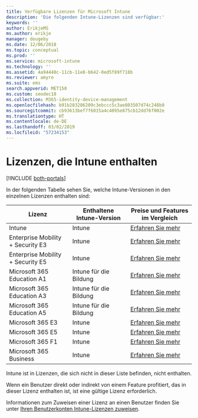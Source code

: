 ```yaml
---
title: Verfügbare Lizenzen für Microsoft Intune
description: 'Die folgenden Intune-Lizenzen sind verfügbar:'
keywords: ''
author: ErikjeMS
ms.author: erikje
manager: dougeby
ms.date: 12/06/2018
ms.topic: conceptual
ms.prod: ''
ms.service: microsoft-intune
ms.technology: ''
ms.assetid: 4a94440c-11cb-11e8-b642-0ed5f89f718b
ms.reviewer: amyro
ms.suite: ems
search.appverid: MET150
ms.custom: seodec18
ms.collection: M365-identity-device-management
ms.openlocfilehash: b91b283286209c3ebccc5c3ae803507d74c248b0
ms.sourcegitcommit: cb93613bef7f6015a4c4095e875cb12dd76f002e
ms.translationtype: HT
ms.contentlocale: de-DE
ms.lasthandoff: 03/02/2019
ms.locfileid: "57234153"
---
```

# <a name="licenses-that-include-intune"></a>Lizenzen, die Intune enthalten

[!INCLUDE [both-portals](./includes/note-for-both-portals.md)]

In der folgenden Tabelle sehen Sie, welche Intune-Versionen in den einzelnen Lizenzen enthalten sind:

| Lizenz | Enthaltene Intune-Version | Preise und Features im Vergleich |
|-----------------------------------------------------------------------|-------------------------------------------------------------|---|
| Intune | Intune | [Erfahren Sie mehr](https://www.microsoft.com/en-us/cloud-platform/microsoft-intune-pricing) |
| Enterprise Mobility + Security E3 | Intune | [Erfahren Sie mehr](https://www.microsoft.com/en-us/cloud-platform/microsoft-intune-pricing) |
| Enterprise Mobility + Security E5 | Intune | [Erfahren Sie mehr](https://www.microsoft.com/en-us/cloud-platform/microsoft-intune-pricing) |
| Microsoft 365 Education A1 | Intune für die Bildung | [Erfahren Sie mehr](https://www.microsoft.com/en-us/education/buy-license/microsoft365/default.aspx#) |
| Microsoft 365 Education A3 | Intune für die Bildung | [Erfahren Sie mehr](https://www.microsoft.com/en-us/education/buy-license/microsoft365/default.aspx#) |
| Microsoft 365 Education A5 | Intune für die Bildung | [Erfahren Sie mehr](https://www.microsoft.com/en-us/education/buy-license/microsoft365/default.aspx#) |
| Microsoft 365 E3 | Intune | [Erfahren Sie mehr](https://www.microsoft.com/en-US/microsoft-365/enterprise) |
| Microsoft 365 E5 | Intune | [Erfahren Sie mehr](https://www.microsoft.com/en-US/microsoft-365/enterprise) |
| Microsoft 365 F1 | Intune | [Erfahren Sie mehr](https://www.microsoft.com/en-us/microsoft-365/enterprise/firstline) |
| Microsoft 365 Business | Intune | [Erfahren Sie mehr](https://www.microsoft.com/en-us/microsoft-365/business) |

Intune ist in Lizenzen, die sich nicht in dieser Liste befinden, nicht enthalten.

Wenn ein Benutzer direkt oder indirekt von einem Feature profitiert, das in dieser Lizenz enthalten ist, ist eine gültige Lizenz erforderlich.

Informationen zum Zuweisen einer Lizenz an einen Benutzer finden Sie unter [Ihren Benutzerkonten Intune-Lizenzen zuweisen](licenses-assign.md).

